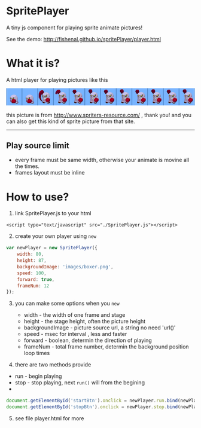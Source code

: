# SpritePlayer
A tiny js component for playing sprite animate pictures!

See the demo: http://fishenal.github.io/spritePlayer/player.html

# What it is?

A html player for playing pictures like this

![image](./images/boxer.png)

this picture is from http://www.spriters-resource.com/ , thank you! 
and you can also get this kind of sprite picture from that site.

---

## Play source limit
- every frame must be same width, otherwise your animate is movine all the times.
- frames layout must be inline

# How to use?
1. link SpritePlayer.js to your html
```
<script type="text/javascript" src="./SpritePlayer.js"></script>
```
2. create your own player using ```new```
``` js
var newPlayer = new SpritePlayer({
    width: 80,
    height: 87,
    backgroundImage: 'images/boxer.png',
    speed: 100,
    forward: true,
    frameNum: 12
});
```
3. you can make some options when you ```new```
    - width   - the width of one frame and stage
    - height  - the stage height, often the picture height
    - backgroundImage - picture source url, a string no need 'url()'
    - speed  - msec for interval , less and faster
    - forward - boolean, determin the direction of playing
    - frameNum - total frame number, determin the background position loop times

4. there are two methods provide
  - run - begin playing
  - stop - stop playing, next ```run()``` will from the begining
  - 
 ```js
 document.getElementById('startBtn').onclick = newPlayer.run.bind(newPlayer);
 document.getElementById('stopBtn').onclick = newPlayer.stop.bind(newPlayer);
 ```

5. see file player.html for more




